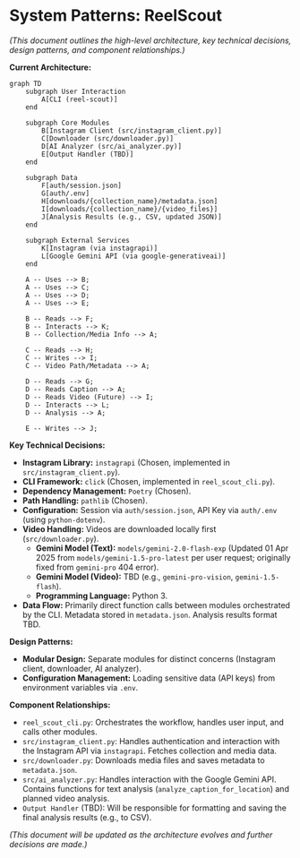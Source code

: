 # System Patterns: ReelScout

*(This document outlines the high-level architecture, key technical decisions, design patterns, and component relationships.)*

**Current Architecture:**

```mermaid
graph TD
    subgraph User Interaction
        A[CLI (reel-scout)]
    end

    subgraph Core Modules
        B[Instagram Client (src/instagram_client.py)]
        C[Downloader (src/downloader.py)]
        D[AI Analyzer (src/ai_analyzer.py)]
        E[Output Handler (TBD)]
    end

    subgraph Data
        F[auth/session.json]
        G[auth/.env]
        H[downloads/{collection_name}/metadata.json]
        I[downloads/{collection_name}/{video_files}]
        J[Analysis Results (e.g., CSV, updated JSON)]
    end

    subgraph External Services
        K[Instagram (via instagrapi)]
        L[Google Gemini API (via google-generativeai)]
    end

    A -- Uses --> B;
    A -- Uses --> C;
    A -- Uses --> D;
    A -- Uses --> E;

    B -- Reads --> F;
    B -- Interacts --> K;
    B -- Collection/Media Info --> A;

    C -- Reads --> H;
    C -- Writes --> I;
    C -- Video Path/Metadata --> A;

    D -- Reads --> G;
    D -- Reads Caption --> A;
    D -- Reads Video (Future) --> I;
    D -- Interacts --> L;
    D -- Analysis --> A;

    E -- Writes --> J;

```

**Key Technical Decisions:**

*   **Instagram Library:** `instagrapi` (Chosen, implemented in `src/instagram_client.py`).
*   **CLI Framework:** `click` (Chosen, implemented in `reel_scout_cli.py`).
*   **Dependency Management:** `Poetry` (Chosen).
*   **Path Handling:** `pathlib` (Chosen).
*   **Configuration:** Session via `auth/session.json`, API Key via `auth/.env` (using `python-dotenv`).
*   **Video Handling:** Videos are downloaded locally first (`src/downloader.py`).
    *   **Gemini Model (Text):** `models/gemini-2.0-flash-exp` (Updated 01 Apr 2025 from `models/gemini-1.5-pro-latest` per user request; originally fixed from `gemini-pro` 404 error).
    *   **Gemini Model (Video):** TBD (e.g., `gemini-pro-vision`, `gemini-1.5-flash`).
    *   **Programming Language:** Python 3.
*   **Data Flow:** Primarily direct function calls between modules orchestrated by the CLI. Metadata stored in `metadata.json`. Analysis results format TBD.

**Design Patterns:**

*   **Modular Design:** Separate modules for distinct concerns (Instagram client, downloader, AI analyzer).
*   **Configuration Management:** Loading sensitive data (API keys) from environment variables via `.env`.

**Component Relationships:**

*   `reel_scout_cli.py`: Orchestrates the workflow, handles user input, and calls other modules.
*   `src/instagram_client.py`: Handles authentication and interaction with the Instagram API via `instagrapi`. Fetches collection and media data.
*   `src/downloader.py`: Downloads media files and saves metadata to `metadata.json`.
*   `src/ai_analyzer.py`: Handles interaction with the Google Gemini API. Contains functions for text analysis (`analyze_caption_for_location`) and planned video analysis.
*   `Output Handler` (TBD): Will be responsible for formatting and saving the final analysis results (e.g., to CSV).

*(This document will be updated as the architecture evolves and further decisions are made.)*
